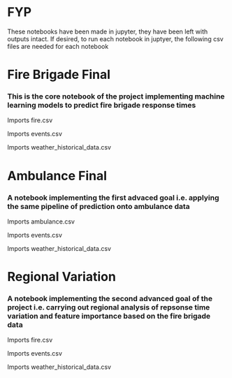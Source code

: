 # FYP
These notebooks have been made in jupyter, they have been left with outputs intact. If desired, to run each notebook in juptyer, the following csv files are needed for each notebook

# Fire Brigade Final
### This is the core notebook of the project implementing machine learning models to predict fire brigade response times 
Imports fire.csv

Imports events.csv

Imports weather_historical_data.csv

# Ambulance Final
### A notebook implementing the first advaced goal i.e. applying the same pipeline of prediction onto ambulance data
Imports ambulance.csv

Imports events.csv

Imports weather_historical_data.csv

# Regional Variation
### A notebook implementing the second advanced goal of the project i.e. carrying out regional analysis of repsonse time variation and feature importance based on the fire brigade data
Imports fire.csv

Imports events.csv

Imports weather_historical_data.csv
